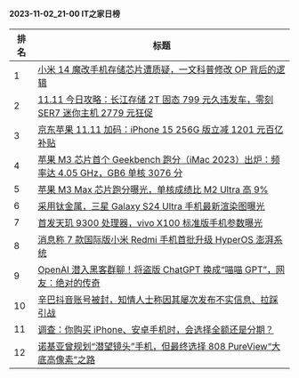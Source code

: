 #### 2023-11-02_21-00  IT之家日榜

| 排名 | 标题|
| --- | ---|
| 1 | [小米 14 魔改手机存储芯片遭质疑，一文科普修改 OP 背后的逻辑](https://www.ithome.com/0/729/390.htm) |
| 2 | [11.11 今日攻略：长江存储 2T 固态 799 元久违发车，零刻 SER7 迷你主机 2779 元狂促](https://www.ithome.com/0/729/406.htm) |
| 3 | [京东苹果 11.11 加码：iPhone 15 256G 版立减 1201 元百亿补贴](https://www.ithome.com/0/729/394.htm) |
| 4 | [苹果 M3 芯片首个 Geekbench 跑分（iMac 2023）出炉：频率达 4.05 GHz，GB6 单核 3076 分](https://www.ithome.com/0/729/384.htm) |
| 5 | [苹果 M3 Max 芯片跑分曝光，单核成绩比 M2 Ultra 高 9%](https://www.ithome.com/0/729/471.htm) |
| 6 | [采用钛金属，三星 Galaxy S24 Ultra 手机最新渲染图曝光](https://www.ithome.com/0/729/484.htm) |
| 7 | [首发天玑 9300 处理器，vivo X100 标准版手机参数曝光](https://www.ithome.com/0/729/472.htm) |
| 8 | [消息称 7 款国际版小米 Redmi 手机首批升级 HyperOS 澎湃系统](https://www.ithome.com/0/729/498.htm) |
| 9 | [OpenAI 潜入黑客群聊！将盗版 ChatGPT 换成“喵喵 GPT”，网友：绝对的传奇](https://www.ithome.com/0/729/405.htm) |
| 10 | [辛巴抖音账号被封，知情人士称因其屡次发布不实信息、拉踩引战](https://www.ithome.com/0/729/542.htm) |
| 11 | [调查：你购买 iPhone、安卓手机时，会选择全额还是分期？](https://www.ithome.com/0/729/417.htm) |
| 12 | [诺基亚曾规划“潜望镜头”手机，但最终选择 808 PureView“大底高像素”之路](https://www.ithome.com/0/729/395.htm) |
